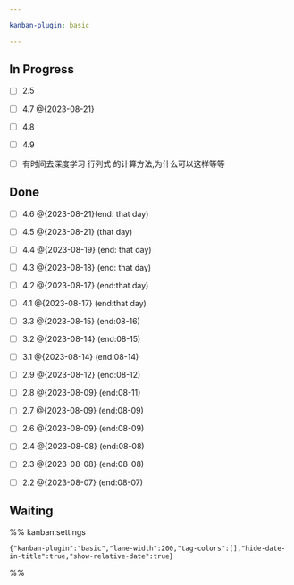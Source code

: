```yaml
---

kanban-plugin: basic

---
```


## In Progress

- [ ] 2.5
- [ ] 4.7 @{2023-08-21}
- [ ] 4.8
- [ ] 4.9
- [ ] 有时间去深度学习 行列式 的计算方法,为什么可以这样等等


## Done

- [ ] 4.6 @{2023-08-21}(end: that day)
- [ ] 4.5 @{2023-08-21} (that day)
- [ ] 4.4 @{2023-08-19} (end: that day)
- [ ] 4.3 @{2023-08-18} (end: that day)
- [ ] 4.2 @{2023-08-17} (end:that day)
- [ ] 4.1 @{2023-08-17} (end:that day)
- [ ] 3.3 @{2023-08-15} (end:08-16)
- [ ] 3.2 @{2023-08-14} (end:08-15)
- [ ] 3.1 @{2023-08-14} (end:08-14)
- [ ] 2.9 @{2023-08-12} (end:08-12)
- [ ] 2.8 @{2023-08-09} (end:08-11)
- [ ] 2.7 @{2023-08-09} (end:08-09)
- [ ] 2.6 @{2023-08-09} (end:08-09)
- [ ] 2.4 @{2023-08-08} (end:08-08)
- [ ] 2.3 @{2023-08-08} (end:08-08)
- [ ] 2.2 @{2023-08-07} (end:08-07)


## Waiting





%% kanban:settings
```
{"kanban-plugin":"basic","lane-width":200,"tag-colors":[],"hide-date-in-title":true,"show-relative-date":true}
```
%%